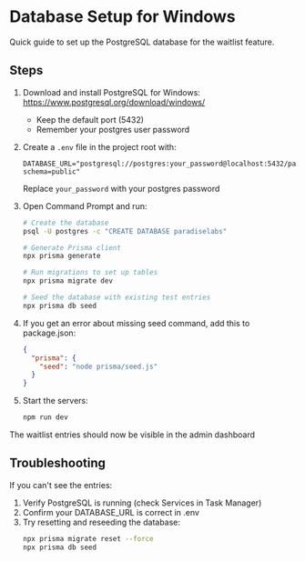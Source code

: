 # Database Setup for Windows

Quick guide to set up the PostgreSQL database for the waitlist feature.

## Steps

1. Download and install PostgreSQL for Windows:
   https://www.postgresql.org/download/windows/
   - Keep the default port (5432)
   - Remember your postgres user password

2. Create a `.env` file in the project root with:
   ```
   DATABASE_URL="postgresql://postgres:your_password@localhost:5432/paradiselabs?schema=public"
   ```
   Replace `your_password` with your postgres password

3. Open Command Prompt and run:
   ```bash
   # Create the database
   psql -U postgres -c "CREATE DATABASE paradiselabs"

   # Generate Prisma client
   npx prisma generate

   # Run migrations to set up tables
   npx prisma migrate dev

   # Seed the database with existing test entries
   npx prisma db seed
   ```

4. If you get an error about missing seed command, add this to package.json:
   ```json
   {
     "prisma": {
       "seed": "node prisma/seed.js"
     }
   }
   ```

5. Start the servers:
   ```bash
   npm run dev
   ```

The waitlist entries should now be visible in the admin dashboard 

## Troubleshooting

If you can't see the entries:
1. Verify PostgreSQL is running (check Services in Task Manager)
2. Confirm your DATABASE_URL is correct in .env
3. Try resetting and reseeding the database:
   ```bash
   npx prisma migrate reset --force
   npx prisma db seed
